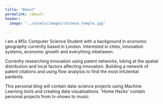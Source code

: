 ```yaml
---
title: "About"
permalink: /about/
header:
  image: "../assets/images/chinese_temple.jpg"

---
```



I am a MSc Computer Science Student with a background in economic geography currenlty based in London. Interested in cities, innovation systems, economic growth and everything inbetween. 

Currenlty researching innovation using patent networks, loking at the spatial distribution and local factors affecting innovation. Building a network of patent citations and using flow analyisis to find the most infulential pantents. 

This personal blog will contain data-science projects using Machine Learning tools and creating data visualisations. 'Home Hacks' contain personal projects from tv-shows to music.
